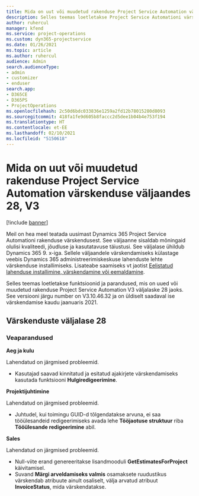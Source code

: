 ```yaml
---
title: Mida on uut või muudetud rakenduse Project Service Automation värskenduse väljaandes 28, V3
description: Selles teemas loetletakse Project Service Automationi värskenduse väljalaske 28, V3 saadaolevaid funktsioone ja parandusi.
author: ruhercul
manager: kfend
ms.service: project-operations
ms.custom: dyn365-projectservice
ms.date: 01/26/2021
ms.topic: article
ms.author: ruhercul
audience: Admin
search.audienceType:
- admin
- customizer
- enduser
search.app:
- D365CE
- D365PS
- ProjectOperations
ms.openlocfilehash: 2c50d6bdc033836e1259a2fd12b78015280d8093
ms.sourcegitcommit: 418fa1fe9d605b8faccc2d5dee1b04b4e753f194
ms.translationtype: HT
ms.contentlocale: et-EE
ms.lasthandoff: 02/10/2021
ms.locfileid: "5150618"
---
```

# <a name="whats-new-or-changed-in-project-service-automation-update-release-28-v3"></a>Mida on uut või muudetud rakenduse Project Service Automation värskenduse väljaandes 28, V3

[!include [banner](../includes/psa-now-project-operations.md)]

Meil on hea meel teatada uusimast Dynamics 365 Project Service Automationi rakenduse värskendusest. See väljaanne sisaldab mõningaid olulisi kvaliteedi, jõudluse ja kasutatavuse täiustusi. See väljalase ühildub Dynamics 365 9. x-iga. Sellele väljaandele värskendamiseks külastage veebis Dynamics 365 administreerimiskeskuse lahenduste lehte värskenduse installimiseks. Lisateabe saamiseks vt jaotist [Eelistatud lahenduse installimine, värskendamine või eemaldamine](https://docs.microsoft.com/power-platform/admin/install-remove-preferred-solution).

Selles teemas loetletakse funktsioonid ja parandused, mis on uued või muudetud rakenduse Project Service Automation V3 väljalaske 28 jaoks. See versiooni järgu number on V3.10.46.32 ja on üldiselt saadaval ise värskendamise kaudu jaanuaris 2021.

## <a name="update-release-28"></a>Värskenduste väljalase 28

### <a name="bug-fixes"></a>Veaparandused

**Aeg ja kulu**

Lahendatud on järgmised probleemid.

- Kasutajad saavad kinnitatud ja esitatud ajakirjete värskendamiseks kasutada funktsiooni **Hulgiredigeerimine**.

**Projektijuhtimine**

Lahendatud on järgmised probleemid.

- Juhtudel, kui toimingu GUID-d tõlgendatakse arvuna, ei saa tööülesandeid redigeerimiseks avada lehe **Tööjaotuse struktuur** riba **Tööülesande redigeerimine** abil.

**Sales**

Lahendatud on järgmised probleemid.

- Null-viite erand genereeritakse lisandmooduli **GetEstimatesForProject** käivitamisel.
- Suvand **Märgi arveldamiseks valmis** osamaksete ruudustikus värskendab atribuute ainult osaliselt, välja arvatud atribuut **InvoiceStatus**, mida värskendatakse.

